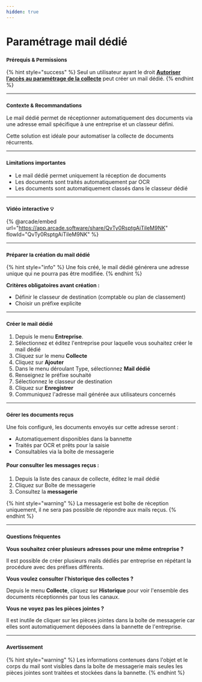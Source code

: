 ```yaml
---
hidden: true
---
```


# Paramétrage mail dédié

### <sup>**Prérequis & Permissions**</sup>

{% hint style="success" %}
Seul un utilisateur ayant le droit [**Autoriser l’accès au paramétrage de la collecte**](../administration/detail-des-droits.md) peut créer un mail dédié.
{% endhint %}

***

### <sup>**Contexte & Recommandations**</sup>

Le mail dédié permet de réceptionner automatiquement des documents via une adresse email spécifique à une entreprise et un classeur défini.

Cette solution est idéale pour automatiser la collecte de documents récurrents.

***

### <sup>**Limitations importantes**</sup>

* Le mail dédié permet uniquement la réception de documents
* Les documents sont traités automatiquement par OCR
* Les documents sont automatiquement classés dans le classeur dédié

***

### <sup>Vidéo interactive 💡</sup>

{% @arcade/embed url="https://app.arcade.software/share/QvTy0RsptgAiTileM9NK" flowId="QvTy0RsptgAiTileM9NK" %}

***

### <sup>**Préparer la création du mail dédié**</sup>

{% hint style="info" %}
Une fois créé, le mail dédié générera une adresse unique qui ne pourra pas être modifiée.
{% endhint %}

**Critères obligatoires avant création :**

* Définir le classeur de destination (comptable ou plan de classement)
* Choisir un préfixe explicite

***

### <sup>**Créer le mail dédié**</sup>

1. Depuis le menu **Entreprise**.
2. Sélectionnez et éditez l'entreprise pour laquelle vous souhaitez créer le mail dédié
3. Cliquez sur le menu **Collecte**
4. Cliquez sur **Ajouter**
5. Dans le menu déroulant Type, sélectionnez **Mail dédié**
6. Renseignez le préfixe souhaité
7. Sélectionnez le classeur de destination
8. Cliquez sur **Enregistrer**
9. Communiquez l'adresse mail générée aux utilisateurs concernés

***

### <sup>**Gérer les documents reçus**</sup>

Une fois configuré, les documents envoyés sur cette adresse seront :

* Automatiquement disponibles dans la bannette
* Traités par OCR et prêts pour la saisie
* Consultables via la boîte de messagerie

#### **Pour consulter les messages reçus :**

1. Depuis la liste des canaux de collecte, éditez le mail dédié
2. Cliquez sur Boîte de messagerie
3. Consultez la **messagerie**

{% hint style="warning" %}
La messagerie est boîte de réception uniquement, il ne sera pas possible de répondre aux mails reçus.
{% endhint %}

***

### <sup>**Questions fréquentes**</sup>

**Vous souhaitez créer plusieurs adresses pour une même entreprise ?**

Il est possible de créer plusieurs mails dédiés par entreprise en répétant la procédure avec des préfixes différents.

**Vous voulez consulter l'historique des collectes ?**

Depuis le menu **Collecte**, cliquez sur **Historique** pour voir l'ensemble des documents réceptionnés par tous les canaux.

**Vous ne voyez pas les pièces jointes ?**

Il est inutile de cliquer sur les pièces jointes dans la boîte de messagerie car elles sont automatiquement déposées dans la bannette de l'entreprise.

***

### <sup>**Avertissement**</sup>

{% hint style="warning" %}
Les informations contenues dans l'objet et le corps du mail sont visibles dans la boîte de messagerie mais seules les pièces jointes sont traitées et stockées dans la bannette.
{% endhint %}
